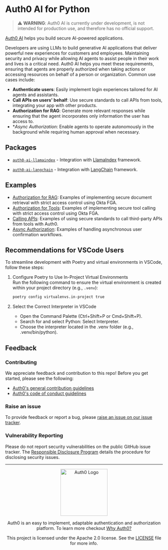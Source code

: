 # Auth0 AI for Python

> ⚠️ **WARNING**: Auth0 AI is currently under development, is not intended for production use, and therefore has no official support.

[Auth0 AI](https://www.auth0.ai/) helps you build secure AI-powered applications.

Developers are using LLMs to build generative AI applications that deliver powerful new experiences for customers and employees. Maintaining security and privacy while allowing AI agents to assist people in their work and lives is a critical need. Auth0 AI helps you meet these requirements, ensuring that agents are properly authorized when taking actions or accessing resources on behalf of a person or organization. Common use cases include:

- **Authenticate users**: Easily implement login experiences tailored for AI agents and assistants.
- **Call APIs on users' behalf**: Use secure standards to call APIs from tools, integrating your app with other products.
- **Authorization for RAG**: Generate more relevant responses while ensuring that the agent incorporates only information the user has access to.
- \*_Async Authorization_: Enable agents to operate autonomously in the background while requiring human approval when necessary.

## Packages

- [`auth0-ai-llamaindex`](./packages/auth0-ai-llamaindex/) -
  Integration with [LlamaIndex](https://docs.llamaindex.ai/en/stable/) framework.

- [`auth0-ai-langchain`](./packages/auth0-ai-langchain/) -
  Integration with [LangChain](https://python.langchain.com/docs/tutorials/) framework.

## Examples

- [Authorization for RAG](/examples/authorization-for-rag/README.md): Examples of implementing secure document retrieval with strict access control using Okta FGA.
- [Authorization for Tools](/examples/authorization-for-tools/README.md): Examples of implementing secure tool calling with strict access control using Okta FGA.
- [Calling APIs](/examples/calling-apis/README.md): Examples of using secure standards to call third-party APIs from tools with Auth0.
- [Async Authorization](/examples/async-authorization/README.md): Examples of handling asynchronous user confirmation workflows.

## Recommendations for VSCode Users

To streamline development with Poetry and virtual environments in VSCode, follow these steps:

1. Configure Poetry to Use In-Project Virtual Environments  
   Run the following command to ensure the virtual environment is created within your project directory (e.g., `.venv`):

   ```bash
   poetry config virtualenvs.in-project true
   ```

2. Select the Correct Interpreter in VSCode

   - Open the Command Palette (Ctrl+Shift+P or Cmd+Shift+P).
   - Search for and select Python: Select Interpreter.
   - Choose the interpreter located in the .venv folder (e.g., .venv/bin/python).

## Feedback

### Contributing

We appreciate feedback and contribution to this repo! Before you get started, please see the following:

- [Auth0's general contribution guidelines](https://github.com/auth0/open-source-template/blob/master/GENERAL-CONTRIBUTING.md)
- [Auth0's code of conduct guidelines](https://github.com/auth0/open-source-template/blob/master/CODE-OF-CONDUCT.md)

### Raise an issue

To provide feedback or report a bug, please [raise an issue on our issue tracker](https://github.com/auth0-lab/auth0-ai-python/issues).

### Vulnerability Reporting

Please do not report security vulnerabilities on the public GitHub issue tracker. The [Responsible Disclosure Program](https://auth0.com/responsible-disclosure-policy) details the procedure for disclosing security issues.

---

<p align="center">
  <picture>
    <source media="(prefers-color-scheme: light)" srcset="https://cdn.auth0.com/website/sdks/logos/auth0_light_mode.png"   width="150">
    <source media="(prefers-color-scheme: dark)" srcset="https://cdn.auth0.com/website/sdks/logos/auth0_dark_mode.png" width="150">
    <img alt="Auth0 Logo" src="https://cdn.auth0.com/website/sdks/logos/auth0_light_mode.png" width="150">
  </picture>
</p>
<p align="center">Auth0 is an easy to implement, adaptable authentication and authorization platform. To learn more checkout <a href="https://auth0.com/why-auth0">Why Auth0?</a></p>
<p align="center">
This project is licensed under the Apache 2.0 license. See the <a href="/LICENSE"> LICENSE</a> file for more info.</p>
